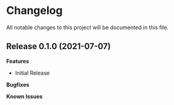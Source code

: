 # Changelog

All notable changes to this project will be documented in this file.

## Release 0.1.0 (2021-07-07)

**Features**

- Initial Release

**Bugfixes**

**Known Issues**
